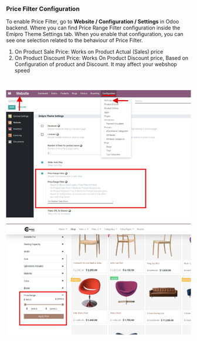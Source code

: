 
### Price Filter Configuration



To enable Price Filter, go to **Website / Configuration / Settings** in Odoo backend. Where you can find Price Range Filter configuration inside the Emipro Theme Settings tab. When you enable that configuration, you can see one selection related to the behaviour of Price Filter.


1. On Product Sale Price: Works on Product Actual (Sales) price
2. On Product Discount Price: Works On Product Discount price, Based on Configuration of product and Discount. It may affect your webshop speed

 


![](./images/21-1.png)


![](./images/21-2.png)


